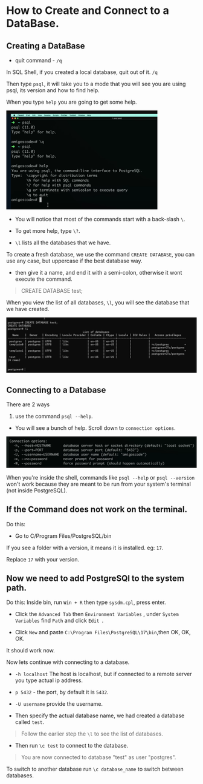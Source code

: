 # How to Create and Connect to a DataBase.

## Creating a DataBase

- quit command - `/q`

In SQL Shell, if you created a local database, quit out of it. `/q`

Then type `psql`, it will take you to a mode that you will see you are using psql, its version and how to find help. 

When you type `help` you are going to get some help.

<img src="./img/help.png" alt="help" width="400">

- You will notice that most of the commands start with a back-slash `\`.

- To get more help, type `\?`.

- `\l` lists all the databases that we have.

To create a fresh database, we use the command `CREATE DATABASE`, you can use any case, but uppercase if the best database way.

- then give it a name, and end it with a semi-colon, otherwise it wont execute the command.

> CREATE DATABASE test;

When you view the list of all databases, `\l`, you will see the database that we have created.

<img src="./img/createdatabase.png" alt="create database" width="700">


## Connecting to a Database

There are 2 ways

1. use the command `psql --help`.

- You will see a bunch of help. Scroll down to ``connection options``.

<img src="./img/connection.png" alt="connection">


When you're inside the shell, commands like `psql --help` or `psql --version` won't work because they are meant to be run from your system's terminal (not inside PostgreSQL).


## If the Command does not work on the terminal.

Do this: 
- Go to C/Program Files/PostgreSQL/bin

If you see a folder with a version, it means it is installed. eg: `17`.

Replace `17` with your version.

## Now we need to add PostgreSQl to the system path.

Do this:
Inside bin, run `Win + R` then type `sysdm.cpl`, press enter. 

- Click the `Advanced Tab` then `Environment Variables` , under `System   Variables` find `Path` and click `Edit `.

- Click `New` and paste `C:\Program Files\PostgreSQL\17\bin`,then OK, OK, OK.

It should work now.

Now lets continue with connecting to a database.

-  `-h localhost` The host is localhost, but if connected to a remote server you type actual ip address.

- `p 5432` - the port, by default it is `5432`.

- `-U username` provide the username.
 - Then specify the actual database name, we had created a database called `test`.

 > Follow the earlier step the `\l` to see the list of databases. 
 - Then run `\c test` to connect to the database. 

 > You are now connected to database "test" as user "postgres".

 To switch to another database run `\c database_name` to switch between databases. 










